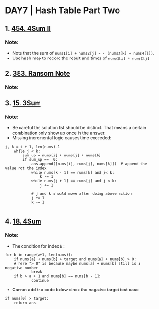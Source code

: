 # DAY7 | Hash Table Part Two 
## 1. [454. 4Sum II](https://leetcode.com/problems/4sum-ii/)
### Note:
- Note that the sum of `nums1[i] + nums2[j] = - (nums3[k] + nums4[l])`.
- Use hash map to record the result and times of `nums1[i] + nums2[j]`

## 2. [383. Ransom Note](https://leetcode.com/problems/ransom-note/)
### Note:


## 3. [15. 3Sum](https://leetcode.com/problems/3sum/)
### Note:
- Be careful the solution list should be distinct. That means a certain combination only show up once in the answer.
- Missing incremental logic causes time exceeded:
```
j, k = i + 1, len(nums)-1
	while j < k:
		sum_up = nums[i] + nums[j] + nums[k]
		if sum_up ==  0:
			ans.append([nums[i], nums[j], nums[k]])  # append the value not the index
			while nums[k - 1] == nums[k] and j< k:
				k -= 1
			while nums[j + 1] == nums[j] and j < k:
				j += 1

			# j and k should move after doing above action 
			j += 1
			k -= 1
                        
```

## 4. [18. 4Sum](https://leetcode.com/problems/4sum/)
### Note:
- The condition for index `b` :
```
for b in range(a+1, len(nums)):
	if nums[a] + nums[b] > target and nums[a] + nums[b] > 0:
	# here "> 0" is because maybe nums[a] + nums[b] still is a negative number
			break
	if b > a + 1 and nums[b] == nums[b - 1]:
			continue
```
- Cannot add the code below since the nagative target test case
```
if nums[0] > target:
	return ans
```
